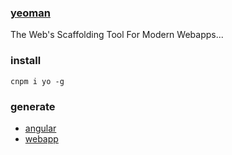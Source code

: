 ### [yeoman](http://yeoman.io/)
The Web's Scaffolding Tool For Modern Webapps...
### install
`cnpm i yo -g`
### generate
- [angular]()
- [webapp]()
